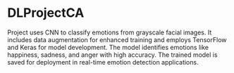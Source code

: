 # DLProjectCA
 Project uses CNN to classify emotions from grayscale facial images. It includes data augmentation for enhanced training and employs TensorFlow and Keras for model development. The model identifies emotions like happiness, sadness, and anger with high accuracy. The trained model is saved for deployment in real-time emotion detection applications.
